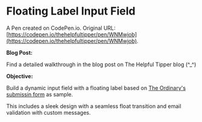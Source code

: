 # Floating Label Input Field

A Pen created on CodePen.io. Original URL: [https://codepen.io/thehelpfultipper/pen/WNMwjob](https://codepen.io/thehelpfultipper/pen/WNMwjob).

**Blog Post:** 

Find a detailed walkthrough in the blog post on The Helpful Tipper blog (^_^)

**Objective:**

Build a dynamic input field with a floating label based on [The Ordinary's submissin form](https://theordinary.com/en-us/regimen-guide.html) as sample. 

This includes a sleek design with a seamless float transition and email validation with custom messages. 